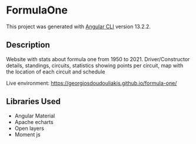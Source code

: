 # FormulaOne

This project was generated with [Angular CLI](https://github.com/angular/angular-cli) version 13.2.2.

## Description

Website with stats about formula one from 1950 to 2021. Driver/Constructor details, standings, circuits, statistics showing points per circuit, map with the location of each circuit and schedule

Live environment: https://georgiosdoudouliakis.github.io/formula-one/

## Libraries Used
- Angular Material
- Apache echarts
- Open layers
- Moment js
